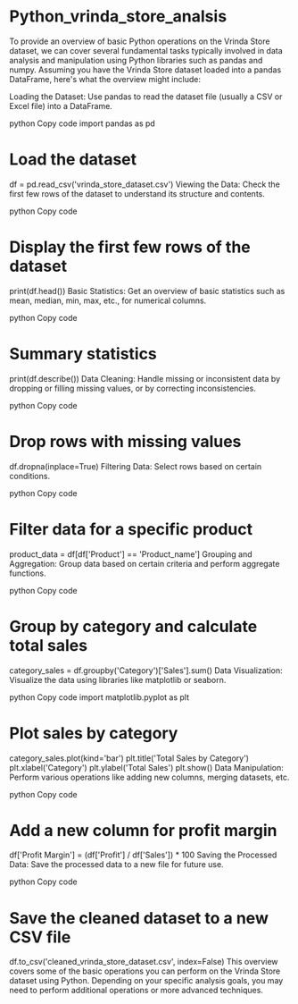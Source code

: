 # Python_vrinda_store_analsis


To provide an overview of basic Python operations on the Vrinda Store dataset, we can cover several fundamental tasks typically involved in data analysis and manipulation using Python libraries such as pandas and numpy. Assuming you have the Vrinda Store dataset loaded into a pandas DataFrame, here's what the overview might include:

Loading the Dataset: Use pandas to read the dataset file (usually a CSV or Excel file) into a DataFrame.

python
Copy code
import pandas as pd

# Load the dataset
df = pd.read_csv('vrinda_store_dataset.csv')
Viewing the Data: Check the first few rows of the dataset to understand its structure and contents.

python
Copy code
# Display the first few rows of the dataset
print(df.head())
Basic Statistics: Get an overview of basic statistics such as mean, median, min, max, etc., for numerical columns.

python
Copy code
# Summary statistics
print(df.describe())
Data Cleaning: Handle missing or inconsistent data by dropping or filling missing values, or by correcting inconsistencies.

python
Copy code
# Drop rows with missing values
df.dropna(inplace=True)
Filtering Data: Select rows based on certain conditions.

python
Copy code
# Filter data for a specific product
product_data = df[df['Product'] == 'Product_name']
Grouping and Aggregation: Group data based on certain criteria and perform aggregate functions.

python
Copy code
# Group by category and calculate total sales
category_sales = df.groupby('Category')['Sales'].sum()
Data Visualization: Visualize the data using libraries like matplotlib or seaborn.

python
Copy code
import matplotlib.pyplot as plt

# Plot sales by category
category_sales.plot(kind='bar')
plt.title('Total Sales by Category')
plt.xlabel('Category')
plt.ylabel('Total Sales')
plt.show()
Data Manipulation: Perform various operations like adding new columns, merging datasets, etc.

python
Copy code
# Add a new column for profit margin
df['Profit Margin'] = (df['Profit'] / df['Sales']) * 100
Saving the Processed Data: Save the processed data to a new file for future use.

python
Copy code
# Save the cleaned dataset to a new CSV file
df.to_csv('cleaned_vrinda_store_dataset.csv', index=False)
This overview covers some of the basic operations you can perform on the Vrinda Store dataset using Python. Depending on your specific analysis goals, you may need to perform additional operations or more advanced techniques.
